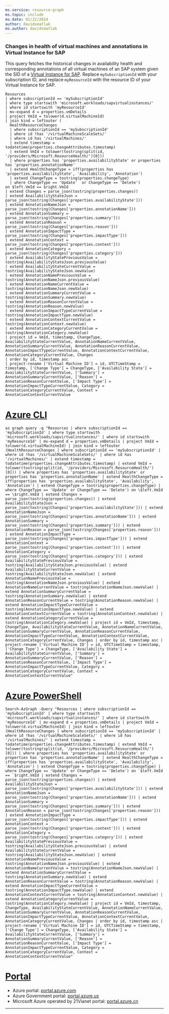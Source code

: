 ```yaml
---
ms.service: resource-graph
ms.topic: include
ms.date: 01/22/2024
author: davidsmatlak
ms.author: davidsmatlak
---
```


### Changes in health of virtual machines and annotations in Virtual Instance for SAP

This query fetches the historical changes in availability health and corresponding annotations of all virtual machines of an SAP system given the SID of a [Virtual Instance for SAP](/azure/sap/center-sap-solutions/overview). Replace `mySubscriptionId` with your subscription ID, and replace `myResourceId` with the resource ID of your Virtual Instance for SAP.

```kusto
Resources
| where subscriptionId == 'mySubscriptionId'
| where type startswith 'microsoft.workloads/sapvirtualinstances/'
| where id startswith 'myResourceId'
| mv-expand d = properties.vmDetails
| project VmId = tolower(d.virtualMachineId)
| join kind = leftouter (
  HealthResourceChanges
  | where subscriptionId == 'mySubscriptionId'
  | where id !has '/virtualMachineScaleSets/'
  | where id has '/virtualMachines/'
  | extend timestamp = todatetime(properties.changeAttributes.timestamp)
  | extend VmId = tolower(tostring(split(id, '/providers/Microsoft.ResourceHealth/')[0]))
  | where properties has 'properties.availabilityState' or properties has 'properties.annotationName'
  | extend HealthChangeType = iff(properties has 'properties.availabilityState', 'Availability', 'Annotation')
  | extend ChangeType = tostring(properties.changeType)
  | where ChangeType == 'Update'  or ChangeType == 'Delete')
on $left.VmId == $right.VmId
| extend Changes = parse_json(tostring(properties.changes))
| extend AvailabilityStateJson = parse_json(tostring(Changes['properties.availabilityState']))
| extend AnnotationNameJson = parse_json(tostring(Changes['properties.annotationName']))
| extend AnnotationSummary = parse_json(tostring(Changes['properties.summary']))
| extend AnnotationReason = parse_json(tostring(Changes['properties.reason']))
| extend AnnotationImpactType = parse_json(tostring(Changes['properties.impactType']))
| extend AnnotationContext = parse_json(tostring(Changes['properties.context']))
| extend AnnotationCategory = parse_json(tostring(Changes['properties.category']))
| extend AvailabilityStatePreviousValue = tostring(AvailabilityStateJson.previousValue)
| extend AvailabilityStateCurrentValue = tostring(AvailabilityStateJson.newValue)
| extend AnnotationNamePreviousValue = tostring(AnnotationNameJson.previousValue)
| extend AnnotationNameCurrentValue = tostring(AnnotationNameJson.newValue)
| extend AnnotationSummaryCurrentValue = tostring(AnnotationSummary.newValue)
| extend AnnotationReasonCurrentValue = tostring(AnnotationReason.newValue)
| extend AnnotationImpactTypeCurrentValue = tostring(AnnotationImpactType.newValue)
| extend AnnotationContextCurrentValue = tostring(AnnotationContext.newValue)
| extend AnnotationCategoryCurrentValue = tostring(AnnotationCategory.newValue)
| project id = VmId, timestamp, ChangeType, AvailabilityStateCurrentValue, AnnotationNameCurrentValue, AnnotationSummaryCurrentValue, AnnotationReasonCurrentValue, AnnotationImpactTypeCurrentValue, AnnotationContextCurrentValue, AnnotationCategoryCurrentValue, Changes
| order by id, timestamp asc
| project-rename ['Virtual Machine ID'] = id, UTCTimeStamp = timestamp, ['Change Type'] = ChangeType, ['Availability State'] = AvailabilityStateCurrentValue, ['Summary'] = AnnotationSummaryCurrentValue, ['Reason'] = AnnotationReasonCurrentValue, ['Impact Type'] = AnnotationImpactTypeCurrentValue, Category = AnnotationCategoryCurrentValue, Context = AnnotationContextCurrentValue
```

# [Azure CLI](#tab/azure-cli)

```azurecli-interactive
az graph query -q "Resources | where subscriptionId == 'mySubscriptionId' | where type startswith 'microsoft.workloads/sapvirtualinstances/' | where id startswith 'myResourceId' | mv-expand d = properties.vmDetails | project VmId = tolower(d.virtualMachineId) | join kind = leftouter (HealthResourceChanges | where subscriptionId == 'mySubscriptionId' | where id !has '/virtualMachineScaleSets/' | where id has '/virtualMachines/' | extend timestamp = todatetime(properties.changeAttributes.timestamp) | extend VmId = tolower(tostring(split(id, '/providers/Microsoft.ResourceHealth/')[0])) | where properties has 'properties.availabilityState' or properties has 'properties.annotationName' | extend HealthChangeType = iff(properties has 'properties.availabilityState', 'Availability', 'Annotation') | extend ChangeType = tostring(properties.changeType) | where ChangeType == 'Update' or ChangeType == 'Delete') on \$left.VmId == \$right.VmId | extend Changes = parse_json(tostring(properties.changes)) | extend AvailabilityStateJson = parse_json(tostring(Changes['properties.availabilityState'])) | extend AnnotationNameJson = parse_json(tostring(Changes['properties.annotationName'])) | extend AnnotationSummary = parse_json(tostring(Changes['properties.summary'])) | extend AnnotationReason = parse_json(tostring(Changes['properties.reason'])) | extend AnnotationImpactType = parse_json(tostring(Changes['properties.impactType'])) | extend AnnotationContext = parse_json(tostring(Changes['properties.context'])) | extend AnnotationCategory = parse_json(tostring(Changes['properties.category'])) | extend AvailabilityStatePreviousValue = tostring(AvailabilityStateJson.previousValue) | extend AvailabilityStateCurrentValue = tostring(AvailabilityStateJson.newValue) | extend AnnotationNamePreviousValue = tostring(AnnotationNameJson.previousValue) | extend AnnotationNameCurrentValue = tostring(AnnotationNameJson.newValue) | extend AnnotationSummaryCurrentValue = tostring(AnnotationSummary.newValue) | extend AnnotationReasonCurrentValue = tostring(AnnotationReason.newValue) | extend AnnotationImpactTypeCurrentValue = tostring(AnnotationImpactType.newValue) | extend AnnotationContextCurrentValue = tostring(AnnotationContext.newValue) | extend AnnotationCategoryCurrentValue = tostring(AnnotationCategory.newValue) | project id = VmId, timestamp, ChangeType, AvailabilityStateCurrentValue, AnnotationNameCurrentValue, AnnotationSummaryCurrentValue, AnnotationReasonCurrentValue, AnnotationImpactTypeCurrentValue, AnnotationContextCurrentValue, AnnotationCategoryCurrentValue, Changes | order by id, timestamp asc | project-rename ['Virtual Machine ID'] = id, UTCTimeStamp = timestamp, ['Change Type'] = ChangeType, ['Availability State'] = AvailabilityStateCurrentValue, ['Summary'] = AnnotationSummaryCurrentValue, ['Reason'] = AnnotationReasonCurrentValue, ['Impact Type'] = AnnotationImpactTypeCurrentValue, Category = AnnotationCategoryCurrentValue, Context = AnnotationContextCurrentValue"
```

# [Azure PowerShell](#tab/azure-powershell)

```azurepowershell-interactive
Search-AzGraph -Query "Resources | where subscriptionId == 'mySubscriptionId' | where type startswith 'microsoft.workloads/sapvirtualinstances/' | where id startswith 'myResourceId' | mv-expand d = properties.vmDetails | project VmId = tolower(d.virtualMachineId) | join kind = leftouter (HealthResourceChanges | where subscriptionId == 'mySubscriptionId' | where id !has '/virtualMachineScaleSets/' | where id has '/virtualMachines/' | extend timestamp = todatetime(properties.changeAttributes.timestamp) | extend VmId = tolower(tostring(split(id, '/providers/Microsoft.ResourceHealth/')[0])) | where properties has 'properties.availabilityState' or properties has 'properties.annotationName' | extend HealthChangeType = iff(properties has 'properties.availabilityState', 'Availability', 'Annotation') | extend ChangeType = tostring(properties.changeType) | where ChangeType == 'Update' or ChangeType == 'Delete') on `$left.VmId == `$right.VmId | extend Changes = parse_json(tostring(properties.changes)) | extend AvailabilityStateJson = parse_json(tostring(Changes['properties.availabilityState'])) | extend AnnotationNameJson = parse_json(tostring(Changes['properties.annotationName'])) | extend AnnotationSummary = parse_json(tostring(Changes['properties.summary'])) | extend AnnotationReason = parse_json(tostring(Changes['properties.reason'])) | extend AnnotationImpactType = parse_json(tostring(Changes['properties.impactType'])) | extend AnnotationContext = parse_json(tostring(Changes['properties.context'])) | extend AnnotationCategory = parse_json(tostring(Changes['properties.category'])) | extend AvailabilityStatePreviousValue = tostring(AvailabilityStateJson.previousValue) | extend AvailabilityStateCurrentValue = tostring(AvailabilityStateJson.newValue) | extend AnnotationNamePreviousValue = tostring(AnnotationNameJson.previousValue) | extend AnnotationNameCurrentValue = tostring(AnnotationNameJson.newValue) | extend AnnotationSummaryCurrentValue = tostring(AnnotationSummary.newValue) | extend AnnotationReasonCurrentValue = tostring(AnnotationReason.newValue) | extend AnnotationImpactTypeCurrentValue = tostring(AnnotationImpactType.newValue) | extend AnnotationContextCurrentValue = tostring(AnnotationContext.newValue) | extend AnnotationCategoryCurrentValue = tostring(AnnotationCategory.newValue) | project id = VmId, timestamp, ChangeType, AvailabilityStateCurrentValue, AnnotationNameCurrentValue, AnnotationSummaryCurrentValue, AnnotationReasonCurrentValue, AnnotationImpactTypeCurrentValue, AnnotationContextCurrentValue, AnnotationCategoryCurrentValue, Changes | order by id, timestamp asc | project-rename ['Virtual Machine ID'] = id, UTCTimeStamp = timestamp, ['Change Type'] = ChangeType, ['Availability State'] = AvailabilityStateCurrentValue, ['Summary'] = AnnotationSummaryCurrentValue, ['Reason'] = AnnotationReasonCurrentValue, ['Impact Type'] = AnnotationImpactTypeCurrentValue, Category = AnnotationCategoryCurrentValue, Context = AnnotationContextCurrentValue"
```

# [Portal](#tab/azure-portal)



- Azure portal: <a href="https://portal.azure.com/#blade/HubsExtension/ArgQueryBlade/query/Resources%0D%0A%7C%20where%20subscriptionId%20%3D%3D%20%27mySubscriptionId%27%0D%0A%7C%20where%20type%20startswith%20%27microsoft.workloads%2Fsapvirtualinstances%2F%27%0D%0A%7C%20where%20id%20startswith%20%27myResourceId%27%0D%0A%7C%20mv-expand%20d%20%3D%20properties.vmDetails%0D%0A%7C%20project%20VmId%20%3D%20tolower%28d.virtualMachineId%29%0D%0A%7C%20join%20kind%20%3D%20leftouter%20%28%0D%0A%20%20HealthResourceChanges%0D%0A%20%20%7C%20where%20subscriptionId%20%3D%3D%20%27mySubscriptionId%27%0D%0A%20%20%7C%20where%20id%20%21has%20%27%2FvirtualMachineScaleSets%2F%27%0D%0A%20%20%7C%20where%20id%20has%20%27%2FvirtualMachines%2F%27%0D%0A%20%20%7C%20extend%20timestamp%20%3D%20todatetime%28properties.changeAttributes.timestamp%29%0D%0A%20%20%7C%20extend%20VmId%20%3D%20tolower%28tostring%28split%28id%2C%20%27%2Fproviders%2FMicrosoft.ResourceHealth%2F%27%29%5B0%5D%29%29%0D%0A%20%20%7C%20where%20properties%20has%20%27properties.availabilityState%27%20or%20properties%20has%20%27properties.annotationName%27%0D%0A%20%20%7C%20extend%20HealthChangeType%20%3D%20iff%28properties%20has%20%27properties.availabilityState%27%2C%20%27Availability%27%2C%20%27Annotation%27%29%0D%0A%20%20%7C%20extend%20ChangeType%20%3D%20tostring%28properties.changeType%29%0D%0A%20%20%7C%20where%20ChangeType%20%3D%3D%20%27Update%27%20%20or%20ChangeType%20%3D%3D%20%27Delete%27%29%0D%0Aon%20%24left.VmId%20%3D%3D%20%24right.VmId%0D%0A%7C%20extend%20Changes%20%3D%20parse_json%28tostring%28properties.changes%29%29%0D%0A%7C%20extend%20AvailabilityStateJson%20%3D%20parse_json%28tostring%28Changes%5B%27properties.availabilityState%27%5D%29%29%0D%0A%7C%20extend%20AnnotationNameJson%20%3D%20parse_json%28tostring%28Changes%5B%27properties.annotationName%27%5D%29%29%0D%0A%7C%20extend%20AnnotationSummary%20%3D%20parse_json%28tostring%28Changes%5B%27properties.summary%27%5D%29%29%0D%0A%7C%20extend%20AnnotationReason%20%3D%20parse_json%28tostring%28Changes%5B%27properties.reason%27%5D%29%29%0D%0A%7C%20extend%20AnnotationImpactType%20%3D%20parse_json%28tostring%28Changes%5B%27properties.impactType%27%5D%29%29%0D%0A%7C%20extend%20AnnotationContext%20%3D%20parse_json%28tostring%28Changes%5B%27properties.context%27%5D%29%29%0D%0A%7C%20extend%20AnnotationCategory%20%3D%20parse_json%28tostring%28Changes%5B%27properties.category%27%5D%29%29%0D%0A%7C%20extend%20AvailabilityStatePreviousValue%20%3D%20tostring%28AvailabilityStateJson.previousValue%29%0D%0A%7C%20extend%20AvailabilityStateCurrentValue%20%3D%20tostring%28AvailabilityStateJson.newValue%29%0D%0A%7C%20extend%20AnnotationNamePreviousValue%20%3D%20tostring%28AnnotationNameJson.previousValue%29%0D%0A%7C%20extend%20AnnotationNameCurrentValue%20%3D%20tostring%28AnnotationNameJson.newValue%29%0D%0A%7C%20extend%20AnnotationSummaryCurrentValue%20%3D%20tostring%28AnnotationSummary.newValue%29%0D%0A%7C%20extend%20AnnotationReasonCurrentValue%20%3D%20tostring%28AnnotationReason.newValue%29%0D%0A%7C%20extend%20AnnotationImpactTypeCurrentValue%20%3D%20tostring%28AnnotationImpactType.newValue%29%0D%0A%7C%20extend%20AnnotationContextCurrentValue%20%3D%20tostring%28AnnotationContext.newValue%29%0D%0A%7C%20extend%20AnnotationCategoryCurrentValue%20%3D%20tostring%28AnnotationCategory.newValue%29%0D%0A%7C%20project%20id%20%3D%20VmId%2C%20timestamp%2C%20ChangeType%2C%20AvailabilityStateCurrentValue%2C%20AnnotationNameCurrentValue%2C%20AnnotationSummaryCurrentValue%2C%20AnnotationReasonCurrentValue%2C%20AnnotationImpactTypeCurrentValue%2C%20AnnotationContextCurrentValue%2C%20AnnotationCategoryCurrentValue%2C%20Changes%0D%0A%7C%20order%20by%20id%2C%20timestamp%20asc%0D%0A%7C%20project-rename%20%5B%27Virtual%20Machine%20ID%27%5D%20%3D%20id%2C%20UTCTimeStamp%20%3D%20timestamp%2C%20%5B%27Change%20Type%27%5D%20%3D%20ChangeType%2C%20%5B%27Availability%20State%27%5D%20%3D%20AvailabilityStateCurrentValue%2C%20%5B%27Summary%27%5D%20%3D%20AnnotationSummaryCurrentValue%2C%20%5B%27Reason%27%5D%20%3D%20AnnotationReasonCurrentValue%2C%20%5B%27Impact%20Type%27%5D%20%3D%20AnnotationImpactTypeCurrentValue%2C%20Category%20%3D%20AnnotationCategoryCurrentValue%2C%20Context%20%3D%20AnnotationContextCurrentValue" target="_blank">portal.azure.com</a>
- Azure Government portal: <a href="https://portal.azure.us/#blade/HubsExtension/ArgQueryBlade/query/Resources%0D%0A%7C%20where%20subscriptionId%20%3D%3D%20%27mySubscriptionId%27%0D%0A%7C%20where%20type%20startswith%20%27microsoft.workloads%2Fsapvirtualinstances%2F%27%0D%0A%7C%20where%20id%20startswith%20%27myResourceId%27%0D%0A%7C%20mv-expand%20d%20%3D%20properties.vmDetails%0D%0A%7C%20project%20VmId%20%3D%20tolower%28d.virtualMachineId%29%0D%0A%7C%20join%20kind%20%3D%20leftouter%20%28%0D%0A%20%20HealthResourceChanges%0D%0A%20%20%7C%20where%20subscriptionId%20%3D%3D%20%27mySubscriptionId%27%0D%0A%20%20%7C%20where%20id%20%21has%20%27%2FvirtualMachineScaleSets%2F%27%0D%0A%20%20%7C%20where%20id%20has%20%27%2FvirtualMachines%2F%27%0D%0A%20%20%7C%20extend%20timestamp%20%3D%20todatetime%28properties.changeAttributes.timestamp%29%0D%0A%20%20%7C%20extend%20VmId%20%3D%20tolower%28tostring%28split%28id%2C%20%27%2Fproviders%2FMicrosoft.ResourceHealth%2F%27%29%5B0%5D%29%29%0D%0A%20%20%7C%20where%20properties%20has%20%27properties.availabilityState%27%20or%20properties%20has%20%27properties.annotationName%27%0D%0A%20%20%7C%20extend%20HealthChangeType%20%3D%20iff%28properties%20has%20%27properties.availabilityState%27%2C%20%27Availability%27%2C%20%27Annotation%27%29%0D%0A%20%20%7C%20extend%20ChangeType%20%3D%20tostring%28properties.changeType%29%0D%0A%20%20%7C%20where%20ChangeType%20%3D%3D%20%27Update%27%20%20or%20ChangeType%20%3D%3D%20%27Delete%27%29%0D%0Aon%20%24left.VmId%20%3D%3D%20%24right.VmId%0D%0A%7C%20extend%20Changes%20%3D%20parse_json%28tostring%28properties.changes%29%29%0D%0A%7C%20extend%20AvailabilityStateJson%20%3D%20parse_json%28tostring%28Changes%5B%27properties.availabilityState%27%5D%29%29%0D%0A%7C%20extend%20AnnotationNameJson%20%3D%20parse_json%28tostring%28Changes%5B%27properties.annotationName%27%5D%29%29%0D%0A%7C%20extend%20AnnotationSummary%20%3D%20parse_json%28tostring%28Changes%5B%27properties.summary%27%5D%29%29%0D%0A%7C%20extend%20AnnotationReason%20%3D%20parse_json%28tostring%28Changes%5B%27properties.reason%27%5D%29%29%0D%0A%7C%20extend%20AnnotationImpactType%20%3D%20parse_json%28tostring%28Changes%5B%27properties.impactType%27%5D%29%29%0D%0A%7C%20extend%20AnnotationContext%20%3D%20parse_json%28tostring%28Changes%5B%27properties.context%27%5D%29%29%0D%0A%7C%20extend%20AnnotationCategory%20%3D%20parse_json%28tostring%28Changes%5B%27properties.category%27%5D%29%29%0D%0A%7C%20extend%20AvailabilityStatePreviousValue%20%3D%20tostring%28AvailabilityStateJson.previousValue%29%0D%0A%7C%20extend%20AvailabilityStateCurrentValue%20%3D%20tostring%28AvailabilityStateJson.newValue%29%0D%0A%7C%20extend%20AnnotationNamePreviousValue%20%3D%20tostring%28AnnotationNameJson.previousValue%29%0D%0A%7C%20extend%20AnnotationNameCurrentValue%20%3D%20tostring%28AnnotationNameJson.newValue%29%0D%0A%7C%20extend%20AnnotationSummaryCurrentValue%20%3D%20tostring%28AnnotationSummary.newValue%29%0D%0A%7C%20extend%20AnnotationReasonCurrentValue%20%3D%20tostring%28AnnotationReason.newValue%29%0D%0A%7C%20extend%20AnnotationImpactTypeCurrentValue%20%3D%20tostring%28AnnotationImpactType.newValue%29%0D%0A%7C%20extend%20AnnotationContextCurrentValue%20%3D%20tostring%28AnnotationContext.newValue%29%0D%0A%7C%20extend%20AnnotationCategoryCurrentValue%20%3D%20tostring%28AnnotationCategory.newValue%29%0D%0A%7C%20project%20id%20%3D%20VmId%2C%20timestamp%2C%20ChangeType%2C%20AvailabilityStateCurrentValue%2C%20AnnotationNameCurrentValue%2C%20AnnotationSummaryCurrentValue%2C%20AnnotationReasonCurrentValue%2C%20AnnotationImpactTypeCurrentValue%2C%20AnnotationContextCurrentValue%2C%20AnnotationCategoryCurrentValue%2C%20Changes%0D%0A%7C%20order%20by%20id%2C%20timestamp%20asc%0D%0A%7C%20project-rename%20%5B%27Virtual%20Machine%20ID%27%5D%20%3D%20id%2C%20UTCTimeStamp%20%3D%20timestamp%2C%20%5B%27Change%20Type%27%5D%20%3D%20ChangeType%2C%20%5B%27Availability%20State%27%5D%20%3D%20AvailabilityStateCurrentValue%2C%20%5B%27Summary%27%5D%20%3D%20AnnotationSummaryCurrentValue%2C%20%5B%27Reason%27%5D%20%3D%20AnnotationReasonCurrentValue%2C%20%5B%27Impact%20Type%27%5D%20%3D%20AnnotationImpactTypeCurrentValue%2C%20Category%20%3D%20AnnotationCategoryCurrentValue%2C%20Context%20%3D%20AnnotationContextCurrentValue" target="_blank">portal.azure.us</a>
- Microsoft Azure operated by 21Vianet portal: <a href="https://portal.azure.cn/#blade/HubsExtension/ArgQueryBlade/query/Resources%0D%0A%7C%20where%20subscriptionId%20%3D%3D%20%27mySubscriptionId%27%0D%0A%7C%20where%20type%20startswith%20%27microsoft.workloads%2Fsapvirtualinstances%2F%27%0D%0A%7C%20where%20id%20startswith%20%27myResourceId%27%0D%0A%7C%20mv-expand%20d%20%3D%20properties.vmDetails%0D%0A%7C%20project%20VmId%20%3D%20tolower%28d.virtualMachineId%29%0D%0A%7C%20join%20kind%20%3D%20leftouter%20%28%0D%0A%20%20HealthResourceChanges%0D%0A%20%20%7C%20where%20subscriptionId%20%3D%3D%20%27mySubscriptionId%27%0D%0A%20%20%7C%20where%20id%20%21has%20%27%2FvirtualMachineScaleSets%2F%27%0D%0A%20%20%7C%20where%20id%20has%20%27%2FvirtualMachines%2F%27%0D%0A%20%20%7C%20extend%20timestamp%20%3D%20todatetime%28properties.changeAttributes.timestamp%29%0D%0A%20%20%7C%20extend%20VmId%20%3D%20tolower%28tostring%28split%28id%2C%20%27%2Fproviders%2FMicrosoft.ResourceHealth%2F%27%29%5B0%5D%29%29%0D%0A%20%20%7C%20where%20properties%20has%20%27properties.availabilityState%27%20or%20properties%20has%20%27properties.annotationName%27%0D%0A%20%20%7C%20extend%20HealthChangeType%20%3D%20iff%28properties%20has%20%27properties.availabilityState%27%2C%20%27Availability%27%2C%20%27Annotation%27%29%0D%0A%20%20%7C%20extend%20ChangeType%20%3D%20tostring%28properties.changeType%29%0D%0A%20%20%7C%20where%20ChangeType%20%3D%3D%20%27Update%27%20%20or%20ChangeType%20%3D%3D%20%27Delete%27%29%0D%0Aon%20%24left.VmId%20%3D%3D%20%24right.VmId%0D%0A%7C%20extend%20Changes%20%3D%20parse_json%28tostring%28properties.changes%29%29%0D%0A%7C%20extend%20AvailabilityStateJson%20%3D%20parse_json%28tostring%28Changes%5B%27properties.availabilityState%27%5D%29%29%0D%0A%7C%20extend%20AnnotationNameJson%20%3D%20parse_json%28tostring%28Changes%5B%27properties.annotationName%27%5D%29%29%0D%0A%7C%20extend%20AnnotationSummary%20%3D%20parse_json%28tostring%28Changes%5B%27properties.summary%27%5D%29%29%0D%0A%7C%20extend%20AnnotationReason%20%3D%20parse_json%28tostring%28Changes%5B%27properties.reason%27%5D%29%29%0D%0A%7C%20extend%20AnnotationImpactType%20%3D%20parse_json%28tostring%28Changes%5B%27properties.impactType%27%5D%29%29%0D%0A%7C%20extend%20AnnotationContext%20%3D%20parse_json%28tostring%28Changes%5B%27properties.context%27%5D%29%29%0D%0A%7C%20extend%20AnnotationCategory%20%3D%20parse_json%28tostring%28Changes%5B%27properties.category%27%5D%29%29%0D%0A%7C%20extend%20AvailabilityStatePreviousValue%20%3D%20tostring%28AvailabilityStateJson.previousValue%29%0D%0A%7C%20extend%20AvailabilityStateCurrentValue%20%3D%20tostring%28AvailabilityStateJson.newValue%29%0D%0A%7C%20extend%20AnnotationNamePreviousValue%20%3D%20tostring%28AnnotationNameJson.previousValue%29%0D%0A%7C%20extend%20AnnotationNameCurrentValue%20%3D%20tostring%28AnnotationNameJson.newValue%29%0D%0A%7C%20extend%20AnnotationSummaryCurrentValue%20%3D%20tostring%28AnnotationSummary.newValue%29%0D%0A%7C%20extend%20AnnotationReasonCurrentValue%20%3D%20tostring%28AnnotationReason.newValue%29%0D%0A%7C%20extend%20AnnotationImpactTypeCurrentValue%20%3D%20tostring%28AnnotationImpactType.newValue%29%0D%0A%7C%20extend%20AnnotationContextCurrentValue%20%3D%20tostring%28AnnotationContext.newValue%29%0D%0A%7C%20extend%20AnnotationCategoryCurrentValue%20%3D%20tostring%28AnnotationCategory.newValue%29%0D%0A%7C%20project%20id%20%3D%20VmId%2C%20timestamp%2C%20ChangeType%2C%20AvailabilityStateCurrentValue%2C%20AnnotationNameCurrentValue%2C%20AnnotationSummaryCurrentValue%2C%20AnnotationReasonCurrentValue%2C%20AnnotationImpactTypeCurrentValue%2C%20AnnotationContextCurrentValue%2C%20AnnotationCategoryCurrentValue%2C%20Changes%0D%0A%7C%20order%20by%20id%2C%20timestamp%20asc%0D%0A%7C%20project-rename%20%5B%27Virtual%20Machine%20ID%27%5D%20%3D%20id%2C%20UTCTimeStamp%20%3D%20timestamp%2C%20%5B%27Change%20Type%27%5D%20%3D%20ChangeType%2C%20%5B%27Availability%20State%27%5D%20%3D%20AvailabilityStateCurrentValue%2C%20%5B%27Summary%27%5D%20%3D%20AnnotationSummaryCurrentValue%2C%20%5B%27Reason%27%5D%20%3D%20AnnotationReasonCurrentValue%2C%20%5B%27Impact%20Type%27%5D%20%3D%20AnnotationImpactTypeCurrentValue%2C%20Category%20%3D%20AnnotationCategoryCurrentValue%2C%20Context%20%3D%20AnnotationContextCurrentValue" target="_blank">portal.azure.cn</a>

---
